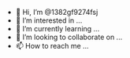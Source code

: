 - 👋 Hi, I’m @1382gf9274fsj
- 👀 I’m interested in ...
- 🌱 I’m currently learning ...
- 💞️ I’m looking to collaborate on ...
- 📫 How to reach me ...

<!---
1382gf9274fsj/1382gf9274fsj is a ✨ special ✨ repository because its `README.md` (this file) appears on your GitHub profile.
You can click the Preview link to take a look at your changes.
--->
